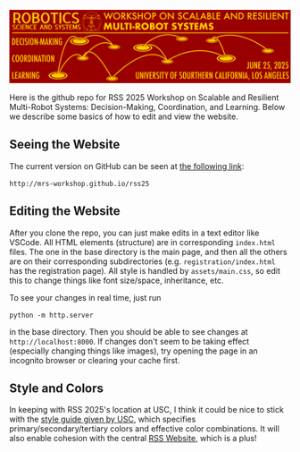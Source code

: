 ![Screenshot of the Website](rss25/assets/rss_banner.png)

Here is the github repo for RSS 2025 Workshop on Scalable and Resilient Multi-Robot Systems: Decision-Making,
Coordination, and Learning. Below we describe some basics of how to edit and view the website.

## Seeing the Website

The current version on GitHub can be seen at [the following link](http://mrs-workshop.github.io/rss25):

```
http://mrs-workshop.github.io/rss25
```

## Editing the Website

After you clone the repo, you can just make edits in a text editor like VSCode. All HTML elements (structure) are in corresponding `index.html` files. The one in the base directory is the main page, and then all the others are on their corresponding subdirectories (e.g. `registration/index.html` has the registration page). All style is handled by `assets/main.css`, so edit this to change things like font size/space, inheritance, etc.

To see your changes in real time, just run 

```
python -m http.server
```

in the base directory. Then you should be able to see changes at `http://localhost:8000`. If changes don't seem to be taking effect (especially changing things like images), try opening the page in an incognito browser or clearing your cache first.

## Style and Colors

In keeping with RSS 2025's location at USC, I think it could be nice to stick with the [style guide given by USC](https://identity.usc.edu/identity/color/), which specifies primary/secondary/tertiary colors and effective color combinations. It will also enable cohesion with the central [RSS Website](https://roboticsconference.org/), which is a plus!